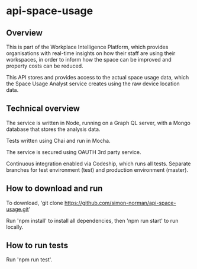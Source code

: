 # api-space-usage

## Overview

This is part of the Workplace Intelligence Platform, which provides organisations with real-time insights on how their staff are using their workspaces, in order to inform how the space can be improved and property costs can be reduced. 

This API stores and provides access to the actual space usage data, which the Space Usage Analyst service creates using the raw device location data. 

## Technical overview

The service is written in Node, running on a Graph QL server, with a Mongo database that stores the analysis data. 

Tests written using Chai and run in Mocha.

The service is secured using OAUTH 3rd party service. 

Continuous integration enabled via Codeship, which runs all tests. Separate branches for test environment (test) and production environment (master). 

## How to download and run

To download, 'git clone https://github.com/simon-norman/api-space-usage.git'

Run 'npm install' to install all dependencies, then 'npm run start' to run locally. 

## How to run tests

Run 'npm run test'.




